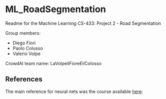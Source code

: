 # ML_RoadSegmentation

Readme for the Machine Learning CS-433: Project 2 - Road Segmentation

Group members: 
- Diego Fiori
- Paolo Colusso 
- Valerio Volpe

CrowdAI team name: LaVolpeilFioreEilColosso

## References
The main reference for neural nets was the course available [here](https://fleuret.org/ee559-2018/dlc/):
